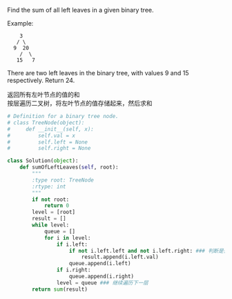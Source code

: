 Find the sum of all left leaves in a given binary tree.

Example:
```
    3
   / \
  9  20
    /  \
   15   7
```
There are two left leaves in the binary tree, with values 9 and 15 respectively. Return 24.

返回所有左叶节点的值的和  
按层遍历二叉树，将左叶节点的值存储起来，然后求和
```python
# Definition for a binary tree node.
# class TreeNode(object):
#     def __init__(self, x):
#         self.val = x
#         self.left = None
#         self.right = None

class Solution(object):
    def sumOfLeftLeaves(self, root):
        """
        :type root: TreeNode
        :rtype: int
        """
        if not root:
            return 0
        level = [root]
        result = []
        while level:
            queue = []
            for i in level:
                if i.left:
                    if not i.left.left and not i.left.right: ### 判断是否是左叶节点
                        result.append(i.left.val)
                    queue.append(i.left) 
                if i.right:
                    queue.append(i.right)
                level = queue ### 继续遍历下一层
        return sum(result)
```
